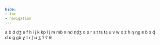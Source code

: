 ```yaml
---
hide:
- toc
- navigation
---
```

a
b
d
d̠ʒ
e
f
h
i
j
k
kp
l
l̥
m
mb
n
nd
n̠d̠ʒ
o
p
r
s
t
ts
tɕ
u
v
w
x
z
ħ
ŋ
ŋɡ
ɐ
ɓ
ɔ
ɖ
ɗ
ɛ
ɡ
ɡb
ɣ
ɪ
ɾ
ʃ
ʊ
ʒ
ʔ
ʕ
θ
